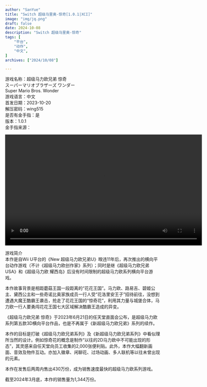 ```yaml
---
author: "SanYue"
title: "Switch 超级马里奥-惊奇[1.0.1|XCI]"
image: "img/jq.png"
draft: false
date: 2024-10-08
description: "Switch 超级马里奥-惊奇"
tags: [
    "平台",
    "动作",
    "中文",
]
archives: ["2024/10/08"]

---
```


游戏名称：超级马力欧兄弟 惊奇  
スーパーマリオブラザーズ ワンダー  
Super Mario Bros. Wonder  
游戏语言：中文  
首发日期：2023-10-20  
解压密码：wing515  
是否有金手指：是  
版本：1.0.1  
金手指来源：

<video width="640" height="360" controls>
    <source src="C:\Users\weijunchun_vendor\Documents\blog\static\videos\SED.mp4" type="video/mp4">
    Your browser does not support the video tag.
</video>



游戏简介  
本作是自Wii U平台的《New 超级马力欧兄弟U》暌违11年后，再次推出的横向平台动作游戏（不计《超级马力欧创作家》系列）；同时是继《超级马力欧兄弟USA》和《超级马力欧 耀西岛》后没有时间限制的超级马力欧系列横向平台游戏。

本作故事背景是相距蘑菇王国一段距离的“花花王国”。马力欧、路易吉、碧姬公主、黛西公主和一些奇诺比奥家族成员一行人受“花洛里安王子”招待前往，没想到遭遇大魔王酷霸王袭击，抢走了花花王国的“惊奇花”，利用其力量与城堡合体，马力欧一行人要勇闯花花王国七大区域解决酷霸王造成的异变。

《超级马力欧兄弟 惊奇》于2023年6月21日的任天堂直面会公布，是超级马力欧系列第五款3D横向平台作品，也是不再属于《新超级马力欧兄弟》系列的续作。

本作的目标是打破《超级马力欧兄弟系列》及《新超级马力欧兄弟系列》中看似理所当然的设计。例如惊奇花的概念是制作“以往的2D马力欧中不可能出现的形态”，其灵感来自任天堂向员工收集的2,000张便利贴。此外，本作大幅翻新画面、音效及物件互动。亦加入徽章、闲聊花、过场动画、多人联机等以往未曾出现的元素。

本作在发售后两周内售出430万份，成为销售速度最快的超级马力欧系列游戏。

截至2024年3月底，本作的销售量为1,344万份。